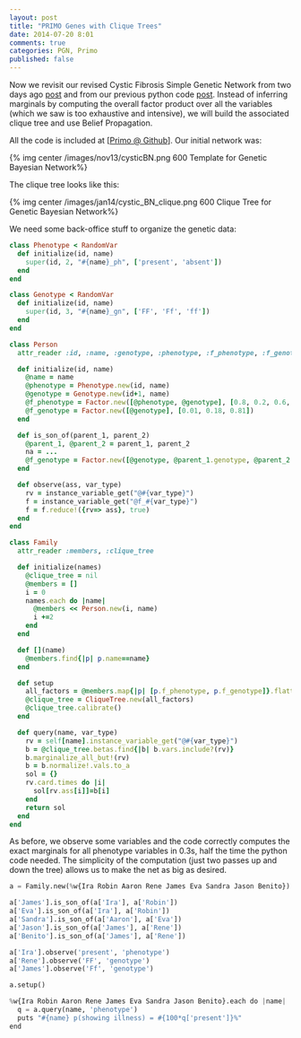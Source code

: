 ```yaml
---
layout: post
title: "PRIMO Genes with Clique Trees"
date: 2014-07-20 8:01
comments: true
categories: PGN, Primo
published: false
---
```


Now we revisit our revised Cystic Fibrosis Simple Genetic Network from two days ago [post](/blog/2014/07/19/Grim-Genes/) and from our previous python code [post](/blog/2014/01/21/Gene-Clique-1/). Instead of inferring marginals by computing the overall factor product over all the variables (which we saw is too exhaustive and intensive), we will build the associated clique tree and use Belief Propagation.

All the code is included at [[Primo @ Github](https://github.com/sotoseattle/Primo)]. Our initial network was:

{% img center /images/nov13/cysticBN.png 600 Template for Genetic Bayesian Network%}

The clique tree looks like this:

{% img center /images/jan14/cystic_BN_clique.png 600 Clique Tree for Genetic Bayesian Network%}

We need some back-office stuff to organize the genetic data:

```ruby Framework
class Phenotype < RandomVar
  def initialize(id, name)
    super(id, 2, "#{name}_ph", ['present', 'absent'])
  end
end

class Genotype < RandomVar
  def initialize(id, name)
    super(id, 3, "#{name}_gn", ['FF', 'Ff', 'ff'])
  end
end

class Person
  attr_reader :id, :name, :genotype, :phenotype, :f_phenotype, :f_genotype, :parent_1, :parent_2

  def initialize(id, name)
    @name = name
    @phenotype = Phenotype.new(id, name)
    @genotype = Genotype.new(id+1, name)
    @f_phenotype = Factor.new([@phenotype, @genotype], [0.8, 0.2, 0.6, 0.4, 0.1, 0.9])
    @f_genotype = Factor.new([@genotype], [0.01, 0.18, 0.81])
  end

  def is_son_of(parent_1, parent_2)
    @parent_1, @parent_2 = parent_1, parent_2
    na = ...
    @f_genotype = Factor.new([@genotype, @parent_1.genotype, @parent_2.genotype], na)
  end

  def observe(ass, var_type)
    rv = instance_variable_get("@#{var_type}")
    f = instance_variable_get("@f_#{var_type}")
    f = f.reduce!({rv=> ass}, true)
  end
end

class Family
  attr_reader :members, :clique_tree

  def initialize(names)
    @clique_tree = nil
    @members = []
    i = 0
    names.each do |name|
      @members << Person.new(i, name)
      i +=2
    end
  end

  def [](name)
    @members.find{|p| p.name==name}
  end

  def setup
    all_factors = @members.map{|p| [p.f_phenotype, p.f_genotype]}.flatten
    @clique_tree = CliqueTree.new(all_factors)
    @clique_tree.calibrate()
  end

  def query(name, var_type)
    rv = self[name].instance_variable_get("@#{var_type}")
    b = @clique_tree.betas.find{|b| b.vars.include?(rv)}
    b.marginalize_all_but!(rv)
    b = b.normalize!.vals.to_a
    sol = {}
    rv.card.times do |i|
      sol[rv.ass[i]]=b[i]
    end
    return sol
  end
end
```

As before, we observe some variables and the code correctly computes the exact marginals for all phenotype variables in  0.3s, half the time the python code needed. The simplicity of the computation (just two passes up and down the tree) allows us to make the net as big as desired.

```python Running Inference Engine
a = Family.new(%w{Ira Robin Aaron Rene James Eva Sandra Jason Benito})

a['James'].is_son_of(a['Ira'], a['Robin'])
a['Eva'].is_son_of(a['Ira'], a['Robin'])
a['Sandra'].is_son_of(a['Aaron'], a['Eva'])
a['Jason'].is_son_of(a['James'], a['Rene'])
a['Benito'].is_son_of(a['James'], a['Rene'])

a['Ira'].observe('present', 'phenotype')
a['Rene'].observe('FF', 'genotype')
a['James'].observe('Ff', 'genotype')

a.setup()

%w{Ira Robin Aaron Rene James Eva Sandra Jason Benito}.each do |name|
  q = a.query(name, 'phenotype')
  puts "#{name} p(showing illness) = #{100*q['present']}%"
end

```
